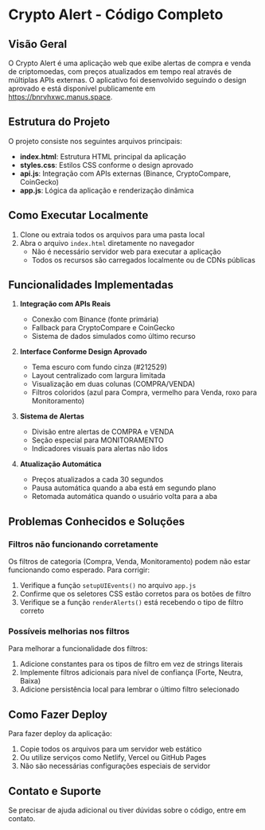 # Crypto Alert - Código Completo

## Visão Geral

O Crypto Alert é uma aplicação web que exibe alertas de compra e venda de criptomoedas, com preços atualizados em tempo real através de múltiplas APIs externas. O aplicativo foi desenvolvido seguindo o design aprovado e está disponível publicamente em https://bnrvhxwc.manus.space.

## Estrutura do Projeto

O projeto consiste nos seguintes arquivos principais:

- **index.html**: Estrutura HTML principal da aplicação
- **styles.css**: Estilos CSS conforme o design aprovado
- **api.js**: Integração com APIs externas (Binance, CryptoCompare, CoinGecko)
- **app.js**: Lógica da aplicação e renderização dinâmica

## Como Executar Localmente

1. Clone ou extraia todos os arquivos para uma pasta local
2. Abra o arquivo `index.html` diretamente no navegador
   - Não é necessário servidor web para executar a aplicação
   - Todos os recursos são carregados localmente ou de CDNs públicas

## Funcionalidades Implementadas

1. **Integração com APIs Reais**
   - Conexão com Binance (fonte primária)
   - Fallback para CryptoCompare e CoinGecko
   - Sistema de dados simulados como último recurso

2. **Interface Conforme Design Aprovado**
   - Tema escuro com fundo cinza (#212529)
   - Layout centralizado com largura limitada
   - Visualização em duas colunas (COMPRA/VENDA)
   - Filtros coloridos (azul para Compra, vermelho para Venda, roxo para Monitoramento)

3. **Sistema de Alertas**
   - Divisão entre alertas de COMPRA e VENDA
   - Seção especial para MONITORAMENTO
   - Indicadores visuais para alertas não lidos

4. **Atualização Automática**
   - Preços atualizados a cada 30 segundos
   - Pausa automática quando a aba está em segundo plano
   - Retomada automática quando o usuário volta para a aba

## Problemas Conhecidos e Soluções

### Filtros não funcionando corretamente

Os filtros de categoria (Compra, Venda, Monitoramento) podem não estar funcionando como esperado. Para corrigir:

1. Verifique a função `setupUIEvents()` no arquivo `app.js`
2. Confirme que os seletores CSS estão corretos para os botões de filtro
3. Verifique se a função `renderAlerts()` está recebendo o tipo de filtro correto

### Possíveis melhorias nos filtros

Para melhorar a funcionalidade dos filtros:

1. Adicione constantes para os tipos de filtro em vez de strings literais
2. Implemente filtros adicionais para nível de confiança (Forte, Neutra, Baixa)
3. Adicione persistência local para lembrar o último filtro selecionado

## Como Fazer Deploy

Para fazer deploy da aplicação:

1. Copie todos os arquivos para um servidor web estático
2. Ou utilize serviços como Netlify, Vercel ou GitHub Pages
3. Não são necessárias configurações especiais de servidor

## Contato e Suporte

Se precisar de ajuda adicional ou tiver dúvidas sobre o código, entre em contato.
